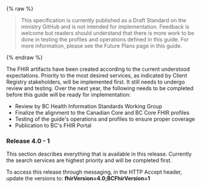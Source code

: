 {% raw %}
<blockquote class="stu-note">
<p>
This specification is currently published as a Draft Standard on the ministry GitHub and is not intended for implementation. Feedback is welcome but readers should understand that there is more work to be done in testing the profiles and operations defined in this guide. For more information, please see the Future Plans page in this guide. </p>
</blockquote>
{% endraw %}

The FHIR artifacts have been created according to the current understood expectations. Priority to the most desired services, as indicated by Client Registry stakeholders, will be implemented first. It still needs to undergo review and testing. Over the next year, the following needs to be completed before this guide will be ready for implementation:

* Review by BC Health Information Standards Working Group
* Finalize the alignment to the Canadian Core and BC Core FHIR profiles
* Testing of the guide's operations and profiles to ensure proper coverage
* Publication to BC's FHIR Portal

### Release 4.0 - 1

This section describes everything that is available in this release. Currently the search services are highest priority and will be completed first.

To access this release through messaging, in the HTTP Accept header, update the versions to:
<b> fhirVersion=4.0;BCFhirVersion=1 </b>





